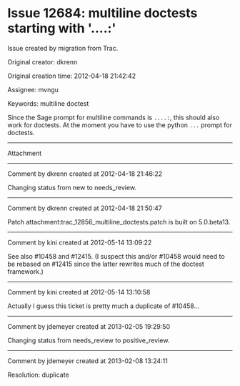 # Issue 12684: multiline doctests starting with '....:'

Issue created by migration from Trac.

Original creator: dkrenn

Original creation time: 2012-04-18 21:42:42

Assignee: mvngu

Keywords: multiline doctest

Since the Sage prompt for multiline commands is `....:`, this should also work for doctests. At the moment you have to use the python `...` prompt for doctests.


---

Attachment


---

Comment by dkrenn created at 2012-04-18 21:46:22

Changing status from new to needs_review.


---

Comment by dkrenn created at 2012-04-18 21:50:47

Patch attachment:trac_12856_multiline_doctests.patch is built on 5.0.beta13.


---

Comment by kini created at 2012-05-14 13:09:22

See also #10458 and #12415. (I suspect this and/or #10458 would need to be rebased on #12415 since the latter rewrites much of the doctest framework.)


---

Comment by kini created at 2012-05-14 13:10:58

Actually I guess this ticket is pretty much a duplicate of #10458...


---

Comment by jdemeyer created at 2013-02-05 19:29:50

Changing status from needs_review to positive_review.


---

Comment by jdemeyer created at 2013-02-08 13:24:11

Resolution: duplicate
